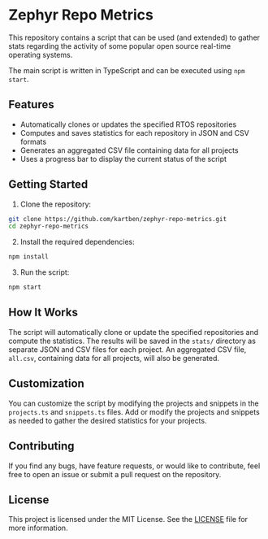 # Zephyr Repo Metrics

This repository contains a script that can be used (and extended) to gather stats regarding the activity of some popular open source real-time operating systems.

The main script is written in TypeScript and can be executed using `npm start`.

## Features

* Automatically clones or updates the specified RTOS repositories
* Computes and saves statistics for each repository in JSON and CSV formats
* Generates an aggregated CSV file containing data for all projects
* Uses a progress bar to display the current status of the script

## Getting Started

1. Clone the repository:

```bash
git clone https://github.com/kartben/zephyr-repo-metrics.git
cd zephyr-repo-metrics
```

2. Install the required dependencies:

```bash
npm install
```

3. Run the script:

```bash
npm start
```

## How It Works

The script will automatically clone or update the specified repositories and compute the statistics. The results will be saved in the `stats/` directory as separate JSON and CSV files for each project. An aggregated CSV file, `all.csv`, containing data for all projects, will also be generated.

## Customization

You can customize the script by modifying the projects and snippets in the `projects.ts` and `snippets.ts` files. Add or modify the projects and snippets as needed to gather the desired statistics for your projects.

## Contributing

If you find any bugs, have feature requests, or would like to contribute, feel free to open an issue or submit a pull request on the repository.

## License

This project is licensed under the MIT License. See the [LICENSE](/LICENSE) file for more information.
